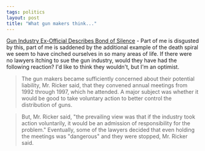 ```yaml
---
tags: politics
layout: post
title: "What gun makers think..."
---
```




<a href="http://www.nytimes.com/2003/02/04/national/04GUNS.html">Gun Industry Ex-Official Describes Bond of Silence</a> - Part of me is disgusted by this, part of me is saddened by the additional example of the death spiral we seem to have cinched ourselves in so many areas of life. If there were no lawyers itching to sue the gun industry, would they have had the following reaction? I'd like to think they wouldn't, but I'm an optimist.

<blockquote>The gun makers became sufficiently concerned about their potential liability, Mr. Ricker said, that they convened annual meetings from 1992 through 1997, which he attended. A major subject was whether it would be good to take voluntary action to better control the distribution of guns.</blockquote>

<blockquote>But, Mr. Ricker said, "the prevailing view was that if the industry took action voluntarily, it would be an admission of responsibility for the problem." Eventually, some of the lawyers decided that even holding the meetings was "dangerous" and they were stopped, Mr. Ricker said.</blockquote>


